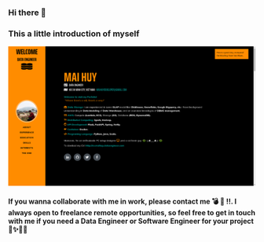 ### Hi there 👋
### This a little introduction of myself

![maihuy-cv-online](https://github.com/maihuy-dataguy/portfolio/blob/main/public/img/demo-cv.png)

#### If you wanna collaborate with me in work, please contact me 💣 🥳 !!. I always open to freelance remote opportunities, so feel free to get in touch with me if you need a Data Engineer or Software Engineer for your project 🧨✨️💪💪
<!--pr
**maihuy12121999/maihuy12121999** is a ✨ _special_ ✨ repository because its `README.md` (this file) appears on your GitHub profile.

Here are some ideas to get you started:

- 🔭 I’m currently working on ...
- 🌱 I’m currently learning ...
- 👯 I’m looking to collaborate on ...
- 🤔 I’m looking for help with ...
- 💬 Ask me about ...
- 📫 How to reach me: ...
- 😄 Pronouns: ...
- ⚡ Fun fact: ...
-->
